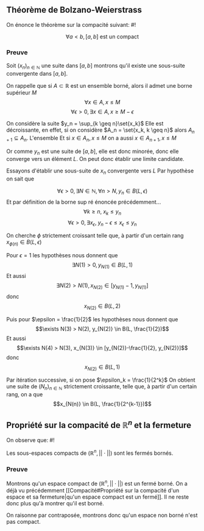 ## Théorème de Bolzano-Weierstrass
On énonce le théorème sur la compacité suivant: #!

$$\forall a < b, [a,b] \text{ est un compact}$$

### Preuve
Soit $(x_n)_{n \in \mathbb N}$ une suite dans $[a,b]$ montrons qu'il existe une sous-suite convergente dans $[a,b]$.

On rappelle que si $A \subset \mathbb R$ est un ensemble borné, alors il admet une borne supérieur $M$
$$\forall x \in A, x \leq M$$
$$\forall \epsilon > 0, \exists x  \in A, x \geq M-\epsilon$$

On considère la suite $y_n = \sup_{k \geq n}\set{x_k}$
Elle est décroissante, en effet, si on considère $A_n = \set{x_k, k \geq n}$ alors $A_{n+1} \subseteq A_n$. L'ensemble Et si $x \in A_n, x \leq M$ on a aussi $x \in A_{n+1}, x \leq M$

Or comme $y_n$ est une suite de $[a,b]$, elle est donc minorée, donc elle converge vers un élément $L$. On peut donc établir une limite candidate.

Essayons d'établir une sous-suite de $x_n$ convergente vers $L$
Par hypothèse on sait que

$$\forall \epsilon > 0, \exists N \in \mathbb N, \forall n > N, y_n \in B(L, \epsilon)$$
Et par définition de la borne sup ré énoncée précédemment... 
$$\forall k \geq n, \; x_k \leq y_n$$
$$\forall \epsilon > 0, \exists x_\epsilon, \; y_n-\epsilon \leq x_\epsilon \leq y_n$$

On cherche $\phi$ strictement croissant telle que, à partir d'un certain rang $x_{\phi(n)} \in B(L, \epsilon)$

Pour $\epsilon = 1$ les hypothèses nous donnent que
$$\exists N(1) > 0, y_{N(1)} \in B(L, 1)$$
Et aussi $$\exists N(2) > N(1), x_{N(2)} \in [y_{N(1)}-1, y_{N(1)}]$$ donc $$x_{N(2)} \in B(L, 2)$$

Puis pour $\epsilon = \frac{1}{2}$ les hypothèses nous donnent que
$$\exists N(3) > N(2), y_{N(2)} \in B(L, \frac{1}{2})$$
Et aussi $$\exists N(4) > N(3), x_{N(3)} \in [y_{N(2)}-\frac{1}{2}, y_{N(2)}]$$ donc $$x_{N(2)} \in B(L, 1)$$

Par itération successive, si on pose $\epsilon_k = \frac{1}{2^k}$ On obtient une suite de $(N_n)_{n \in \mathbb N}$ strictement croissante, telle que, à partir d'un certain rang, on a que
$$x_{N(n)} \in B(L, \frac{1}{2^{k-1}})$$
$$\tag*{$\blacksquare$}$$

## Propriété sur la compacité de $\mathbb R^n$ et la fermeture
On observe que: #!

Les sous-espaces compacts de $(\mathbb R^n, ||\cdot||)$ sont les fermés bornés.

### Preuve
Montrons qu'un espace compact de $(\mathbb R^n, ||\cdot||)$ est un fermé borné.
On a déjà vu précédemment [[Compacité#Propriété sur la compacité d'un espace et sa fermeture|qu'un espace compact est un fermé]]. Il ne reste donc plus qu'à montrer qu'il est borné.

On raisonne par contraposée, montrons donc qu'un espace non borné n'est pas compact.